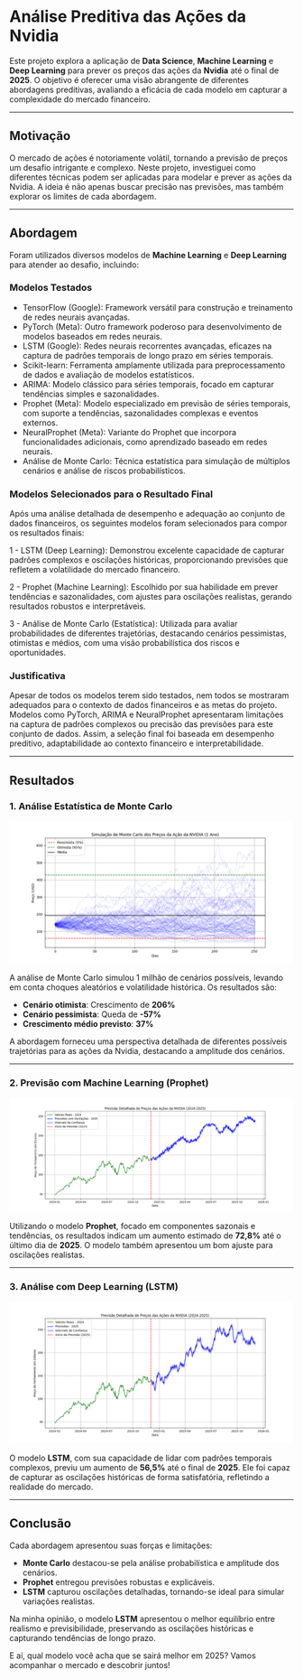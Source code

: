 # Análise Preditiva das Ações da Nvidia

Este projeto explora a aplicação de **Data Science**, **Machine Learning** e **Deep Learning** para prever os preços das ações da **Nvidia** até o final de **2025**. O objetivo é oferecer uma visão abrangente de diferentes abordagens preditivas, avaliando a eficácia de cada modelo em capturar a complexidade do mercado financeiro.

---

## Motivação

O mercado de ações é notoriamente volátil, tornando a previsão de preços um desafio intrigante e complexo. Neste projeto, investiguei como diferentes técnicas podem ser aplicadas para modelar e prever as ações da Nvidia. A ideia é não apenas buscar precisão nas previsões, mas também explorar os limites de cada abordagem.

---

## Abordagem
Foram utilizados diversos modelos de **Machine Learning** e **Deep Learning** para atender ao desafio, incluindo:


### Modelos Testados
- TensorFlow (Google): Framework versátil para construção e treinamento de redes neurais avançadas.
- PyTorch (Meta): Outro framework poderoso para desenvolvimento de modelos baseados em redes neurais.
- LSTM (Google): Redes neurais recorrentes avançadas, eficazes na captura de padrões temporais de longo prazo em séries temporais.
- Scikit-learn: Ferramenta amplamente utilizada para preprocessamento de dados e avaliação de modelos estatísticos.
- ARIMA: Modelo clássico para séries temporais, focado em capturar tendências simples e sazonalidades.
- Prophet (Meta): Modelo especializado em previsão de séries temporais, com suporte a tendências, sazonalidades complexas e eventos externos.
- NeuralProphet (Meta): Variante do Prophet que incorpora funcionalidades adicionais, como aprendizado baseado em redes neurais.
- Análise de Monte Carlo: Técnica estatística para simulação de múltiplos cenários e análise de riscos probabilísticos.


### Modelos Selecionados para o Resultado Final
Após uma análise detalhada de desempenho e adequação ao conjunto de dados financeiros, os seguintes modelos foram selecionados para compor os resultados finais:

1 - LSTM (Deep Learning): Demonstrou excelente capacidade de capturar padrões complexos e oscilações históricas, proporcionando previsões que refletem a volatilidade do mercado financeiro.

2 - Prophet (Machine Learning): Escolhido por sua habilidade em prever tendências e sazonalidades, com ajustes para oscilações realistas, gerando resultados robustos e interpretáveis.

3 - Análise de Monte Carlo (Estatística): Utilizada para avaliar probabilidades de diferentes trajetórias, destacando cenários pessimistas, otimistas e médios, com uma visão probabilística dos riscos e oportunidades.


### Justificativa
Apesar de todos os modelos terem sido testados, nem todos se mostraram adequados para o contexto de dados financeiros e as metas do projeto. Modelos como PyTorch, ARIMA e NeuralProphet apresentaram limitações na captura de padrões complexos ou precisão das previsões para este conjunto de dados. Assim, a seleção final foi baseada em desempenho preditivo, adaptabilidade ao contexto financeiro e interpretabilidade.


---

## Resultados

### 1. **Análise Estatística de Monte Carlo**
![Análise de Monte Carlo](foto_nvidia_monte_carlo_final.png)

A análise de Monte Carlo simulou 1 milhão de cenários possíveis, levando em conta choques aleatórios e volatilidade histórica. Os resultados são:

- **Cenário otimista**: Crescimento de **206%**
- **Cenário pessimista**: Queda de **-57%**
- **Crescimento médio previsto**: **37%**

A abordagem forneceu uma perspectiva detalhada de diferentes possíveis trajetórias para as ações da Nvidia, destacando a amplitude dos cenários.

---

### 2. **Previsão com Machine Learning (Prophet)**
![Prophet](foto_nvidia_forecasting_prophet_final.png)

Utilizando o modelo **Prophet**, focado em componentes sazonais e tendências, os resultados indicam um aumento estimado de **72,8%** até o último dia de **2025**. O modelo também apresentou um bom ajuste para oscilações realistas.

---

### 3. **Análise com Deep Learning (LSTM)**
![LSTM](foto_nvidia_forecasting_deeplearning_lstm_redes_neurais.png)

O modelo **LSTM**, com sua capacidade de lidar com padrões temporais complexos, previu um aumento de **56,5%** até o final de **2025**. Ele foi capaz de capturar as oscilações históricas de forma satisfatória, refletindo a realidade do mercado.

---

## Conclusão

Cada abordagem apresentou suas forças e limitações:

- **Monte Carlo** destacou-se pela análise probabilística e amplitude dos cenários.
- **Prophet** entregou previsões robustas e explicáveis.
- **LSTM** capturou oscilações detalhadas, tornando-se ideal para simular variações realistas.

Na minha opinião, o modelo **LSTM** apresentou o melhor equilíbrio entre realismo e previsibilidade, preservando as oscilações históricas e capturando tendências de longo prazo.

E aí, qual modelo você acha que se sairá melhor em 2025? Vamos acompanhar o mercado e descobrir juntos!
